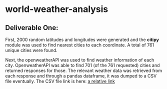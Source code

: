 # world-weather-analysis

## Deliverable One:

First, 2000 random latitudes and longitudes were generated and the **citipy** module was used to find nearest cities to each coordinate. A total of 761 unique cities were found.

Next, the openweatherAPI was used to find weather information of each city. OpenweatherAPI was able to find 701 (of the 761 requested) cities and returned responses for those. The relevant weather data was retrieved from each response and through a pandas dataframe, it was dumped to a CSV file eventually. The CSV file link is here:
[a relative link](WeatherPy_Database.csv)
